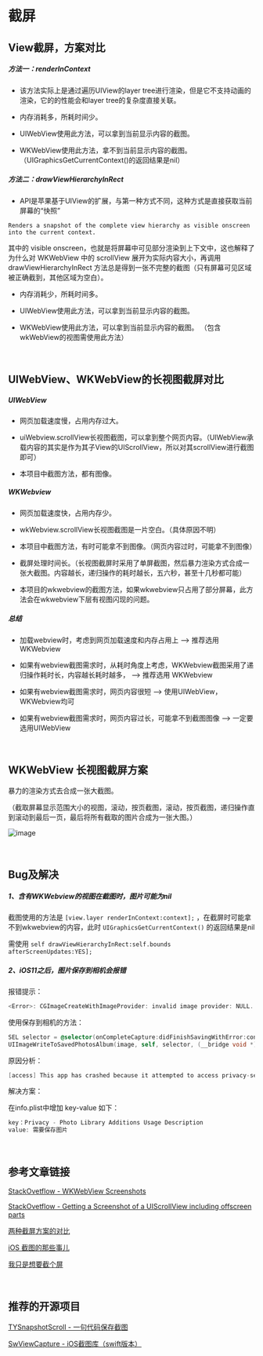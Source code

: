 # 截屏


## View截屏，方案对比

##### 方法一：renderInContext

- 该方法实际上是通过遍历UIView的layer tree进行渲染，但是它不支持动画的渲染，它的的性能会和layer tree的复杂度直接关联。

- 内存消耗多，所耗时间少。

- UIWebView使用此方法，可以拿到当前显示内容的截图。

- WKWebView使用此方法，拿不到当前显示内容的截图。（UIGraphicsGetCurrentContext()的返回结果是nil）

##### 方法二：drawViewHierarchyInRect

- API是苹果基于UIView的扩展，与第一种方式不同，这种方式是直接获取当前屏幕的“快照”
```
Renders a snapshot of the complete view hierarchy as visible onscreen into the current context.
```
其中的 visible onscreen，也就是将屏幕中可见部分渲染到上下文中，这也解释了为什么对 WKWebView 中的 scrollView 展开为实际内容大小，再调用 drawViewHierarchyInRect 方法总是得到一张不完整的截图（只有屏幕可见区域被正确截到，其他区域为空白）。

- 内存消耗少，所耗时间多。

- UIWebView使用此方法，可以拿到当前显示内容的截图。

- WKWebView使用此方法，可以拿到当前显示内容的截图。 （包含wkWebView的视图需使用此方法）

<br>



## UIWebView、WKWebView的长视图截屏对比

##### UIWebView

- 网页加载速度慢，占用内存过大。

- uiWebview.scrollView长视图截图，可以拿到整个网页内容。（UIWebView承载内容的其实是作为其子View的UIScrollView，所以对其scrollView进行截图即可）

- 本项目中截图方法，都有图像。

##### WKWebview

- 网页加载速度快，占用内存少。

- wkWebview.scrollView长视图截图是一片空白。（具体原因不明）

- 本项目中截图方法，有时可能拿不到图像。（网页内容过时，可能拿不到图像）

- 截屏处理时间长。（长视图截屏时采用了单屏截图，然后暴力渲染方式合成一张大截图。内容越长，递归操作的耗时越长，五六秒，甚至十几秒都可能）

- 本项目的wkwebview的截图方法，如果wkwebview只占用了部分屏幕，此方法会在wkwebview下层有视图闪现的问题。

##### 总结

- 加载webview时，考虑到网页加载速度和内存占用上 —> 推荐选用 WKWebview

- 如果有webview截图需求时，从耗时角度上考虑，WKWebview截图采用了递归操作耗时长，内容越长耗时越多， —> 推荐选用 WKWebview

- 如果有webview截图需求时，网页内容很短 —> 使用UIWebView，WKWebview均可

- 如果有webview截图需求时，网页内容过长，可能拿不到截图图像 —> 一定要选用UIWebView

<br>



## WKWebView 长视图截屏方案

暴力的渲染方式去合成一张大截图。

（截取屏幕显示范围大小的视图，滚动，按页截图，滚动，按页截图，递归操作直到滚动到最后一页，最后将所有截取的图片合成为一张大图。）

![image](http://blog.startry.com/img/blog_swvc_wkwebview.png)

<br>



## Bug及解决

##### 1、含有WKWebview的视图在截图时，图片可能为nil

截图使用的方法是 ` [view.layer renderInContext:context]; ` ，在截屏时可能拿不到wkwebview的内容，此时 `UIGraphicsGetCurrentContext()` 的返回结果是nil

需使用 ` self drawViewHierarchyInRect:self.bounds afterScreenUpdates:YES]; `


##### 2、iOS11之后，图片保存到相机会报错

报错提示：

```objective-c
<Error>: CGImageCreateWithImageProvider: invalid image provider: NULL.
```
使用保存到相机的方法：

```objective-c
SEL selector = @selector(onCompleteCapture:didFinishSavingWithError:contextInfo:);
UIImageWriteToSavedPhotosAlbum(image, self, selector, (__bridge void *)self);
```

原因分析：

```objective-c
[access] This app has crashed because it attempted to access privacy-sensitive data without a usage description.  The app's Info.plist must contain an NSPhotoLibraryAddUsageDescription key with a string value explaining to the user how the app uses this data.
```

解决方案：

在info.plist中增加 key-value 如下：

```objective-c
key：Privacy - Photo Library Additions Usage Description
value: 需要保存图片
```
<br>



## 参考文章链接

[StackOvetflow - WKWebView Screenshots](https://stackoverflow.com/questions/24727499/wkwebview-screenshots)

[StackOvetflow - Getting a Screenshot of a UIScrollView including offscreen parts](https://stackoverflow.com/questions/3539717/getting-a-screenshot-of-a-uiscrollview-including-offscreen-parts)

[两种截屏方案的对比](https://blog.csdn.net/lizitao/article/details/74857890)

[iOS 截图的那些事儿](https://www.jianshu.com/p/3327ffeb7fa5)

[我只是想要截个屏](http://blog.startry.com/2016/02/24/Screenshots-With-SwViewCapture/)

<br>



## 推荐的开源项目

[TYSnapshotScroll - 一句代码保存截图]( https://github.com/TonyReet/TYSnapshotScroll)

[SwViewCapture - iOS截图库（swift版本） ](https://github.com/startry/SwViewCapture)


